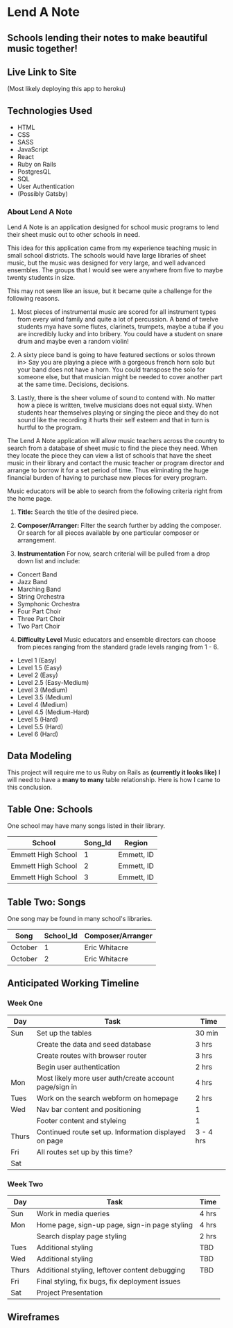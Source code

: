 # Lend A Note
## Schools lending their notes to make beautiful music together!

## Live Link to Site
(Most likely deploying this app to heroku)

## Technologies Used
- HTML
- CSS
- SASS
- JavaScript
- React
- Ruby on Rails
- PostgresQL
- SQL
- User Authentication
- (Possibly Gatsby)

### About Lend A Note
Lend A Note is an application designed for school music programs to lend their sheet music out to other schools in need. 

This idea for this application came from my experience teaching music in small school districts. The schools would have large libraries of sheet music, but the music was designed for very large, and well advanced ensembles. The groups that I would see were anywhere from five to maybe twenty students in size.

This may not seem like an issue, but it became quite a challenge for the following reasons.

1. Most pieces of instrumental music are scored for all instrument types from every wind family and quite a lot of percussion. A band of twelve students mya have some flutes, clarinets, trumpets, maybe a tuba if you are incredibly lucky and into bribery. You could have a student on snare drum and maybe even a random violin! 

2. A sixty piece band is going to have featured sections or solos thrown in> Say you are playing a piece with a gorgeous french horn solo but your band does not have a horn. You could transpose the solo for someone else, but that musician might be needed to cover another part at the same time. Decisions, decisions.

3. Lastly, there is the sheer volume of sound to contend with. No matter how a piece is written, twelve musicians does not equal sixty. When students hear themselves playing or singing the piece and they do not sound like the recording it hurts their self esteem and that in turn is hurtful to the program.

The Lend A Note application will allow music teachers across the country to search from a database of sheet music to find the piece they need. When they locate the piece they can view a list of schools that have the sheet music in their library and contact the music teacher or program director and arrange to borrow it for a set period of time. Thus eliminating the huge financial burden of having to purchase new pieces for every program.

Music educators will be able to search from the following criteria right from the home page.

1. **Title:** Search the title of the desired piece.

2. **Composer/Arranger:** Filter the search further by adding the composer. Or search for all pieces available by one particular composer or arrangement.

3. **Instrumentation** For now, search criterial will be pulled from a drop down list and include:
  * Concert Band
  * Jazz Band
  * Marching Band
  * String Orchestra
  * Symphonic Orchestra
  * Four Part Choir
  * Three Part Choir
  * Two Part Choir

4. **Difficulty Level** Music educators and ensemble directors can choose from pieces ranging from the standard grade levels ranging from 1 - 6.

  * Level 1 (Easy)
  * Level 1.5 (Easy)
  * Level 2 (Easy)
  * Level 2.5 (Easy-Medium)
  * Level 3 (Medium)
  * Level 3.5 (Medium)
  * Level 4 (Medium)
  * Level 4.5 (Medium-Hard)
  * Level 5 (Hard)
  * Level 5.5 (Hard)
  * Level 6 (Hard)
 

## Data Modeling 
This project will require me to us Ruby on Rails as **(currently it looks like)** I will need to have a **many to many** table relationship. Here is how I came to this conclusion.

## Table One: Schools
One school may have many songs listed in their library.

| School | Song_Id | Region |
| ------ | ------- | ------ |
| Emmett High School | 1 | Emmett, ID |
| Emmett High School | 2 | Emmett, ID |
| Emmett High School | 3 | Emmett, ID |

## Table Two: Songs
One song may be found in many school's libraries.

| Song | School_Id | Composer/Arranger |
| ---- | --------- | ----------------- |
| October | 1 | Eric Whitacre |
| October | 2 | Eric Whitacre |

## Anticipated Working Timeline

### Week One

| Day | Task | Time |
| --- | ---- | ---- |
| Sun | Set up the tables | 30 min |
|     | Create the data and seed database | 3 hrs |
|     | Create routes with browser router | 3 hrs |
|     | Begin user authentication | 2 hrs |
| Mon | Most likely more user auth/create account page/sign in | 4 hrs |
| Tues | Work on the search webform on homepage | 2 hrs |
| Wed | Nav bar content and positioning | 1 |
|     | Footer content and styleing | 1 |
| Thurs | Continued route set up. Information displayed on page | 3 - 4 hrs |
| Fri | All routes set up by this time? 
| Sat | 

### Week Two

| Day | Task | Time |
| --- | ---- | ---- |
| Sun | Work in media queries | 4 hrs |
| Mon | Home page, sign-up page, sign-in page styling | 4 hrs |
|     | Search display page styling | 2 hrs |
| Tues | Additional styling | TBD |
| Wed | Additional styling | TBD |
| Thurs | Additional styling, leftover content debugging | TBD |
| Fri | Final styling, fix bugs, fix deployment issues |
| Sat | Project Presentation | |

## Wireframes